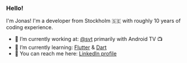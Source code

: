 ### Hello!

I'm Jonas! I'm a developer from Stockholm 🇸🇪 with roughly 10 years of coding experience. 

- 🔭 I’m currently working at: [@svt](https://github.com/svt) primarily with Android TV 📺
- 🌱 I’m currently learning: [Flutter](https://flutter.dev/) & [Dart](https://dart.dev/)
- 💼 You can reach me here: [LinkedIn profile](https://linkedin.com/in/jonasborggren)
